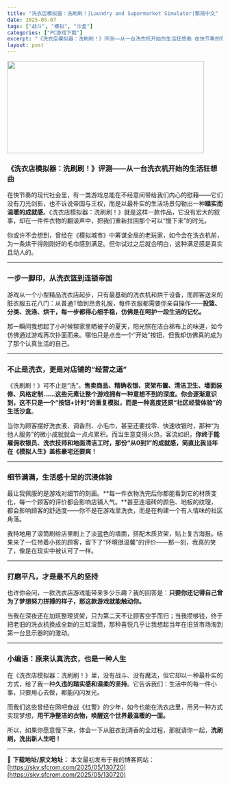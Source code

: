 ```yaml
---
title: "洗衣店模拟器：洗刷刷！|Laundry and Supermarket Simulator|繁简中文"
date: 2025-05-07
tags: ["战斗", "模拟", "沙盒"]
categories: ["PC游戏下载"]
excerpt: "《洗衣店模拟器：洗刷刷！》评测——从一台洗衣机开始的生活狂想曲 在快节奏的现代社会里，有一类游戏总能在不经意间带给我们内心的慰藉——它们没有刀光剑影，也不诉说帝国与王权，而是以最朴实的生活场景勾勒出一种踏实而温暖的成就感。《洗衣店模拟器：洗刷刷！》就是这样一款作品，它没有宏大的叙事，却在一件件衣物的&hellip;"
layout: post
---
```


<img class="aligncenter size-full wp-image-130725" src="https://sky.sfcrom.com/wp-content/uploads/2025/05/2025050703224363.webp" alt="" width="460" height="215" />
<h3 class="" data-start="88" data-end="127"><strong data-start="92" data-end="127">《洗衣店模拟器：洗刷刷！》评测——从一台洗衣机开始的生活狂想曲</strong></h3>
<p class="" data-start="129" data-end="276">在快节奏的现代社会里，有一类游戏总能在不经意间带给我们内心的慰藉——它们没有刀光剑影，也不诉说帝国与王权，而是以最朴实的生活场景勾勒出一种<strong data-start="198" data-end="211">踏实而温暖的成就感</strong>。《洗衣店模拟器：洗刷刷！》就是这样一款作品，它没有宏大的叙事，却在一件件衣物的翻滚声中，把我们重新拉回那个可以“慢下来”的时光。</p>
<p class="" data-start="278" data-end="355">你或许不会想到，曾经在《模拟城市》中筹谋全局的老玩家，如今会在洗衣机前，为一条烘干得刚刚好的毛巾感到满足。但你试过之后就会明白，这种满足感是真实且动人的。</p>


<hr class="" data-start="357" data-end="360" />

<h3 class="" data-start="362" data-end="385"><strong data-start="366" data-end="385">一步一脚印，从洗衣篮到连锁帝国</strong></h3>
<p class="" data-start="387" data-end="496">游戏从一个小型精品洗衣店起步，只有最基础的洗衣机和烘干设备，而顾客送来的脏衣服五花八门：从普通T恤到昂贵礼服，每件衣服都需要你亲自操作——<strong data-start="456" data-end="496">投篮、分类、洗涤、烘干，每一步都得心细手稳，仿佛是在呵护一段生活的记忆。</strong></p>
<p class="" data-start="498" data-end="582">那一瞬间我想起了小时候帮家里晒被子的夏天，阳光照在洁白棉布上的味道，如今仿佛通过游戏再次扑面而来。哪怕只是点击一个“开始”按钮，但我却仿佛真的成为了那个认真生活的自己。</p>


<hr class="" data-start="584" data-end="587" />

<h3 class="" data-start="589" data-end="615"><strong data-start="593" data-end="615">不止是洗衣，更是对店铺的“经营之道”</strong></h3>
<p class="" data-start="617" data-end="740">《洗刷刷！》可不止是“洗”。<strong data-start="631" data-end="739">售卖商品、精确收银、货架布置、清洁卫生、墙面装修、风格定制……这些元素让整个游戏拥有一种意想不到的深度。你会逐渐意识到，这不只是一个“按钮+计时”的重复模拟，而是一种高度还原“社区经营体验”的生活沙盒</strong>。</p>
<p class="" data-start="742" data-end="870">当你为顾客摆好洗衣液、调香剂、小毛巾，甚至还要找零、快速收银时，那种“为他人服务”的微小成就就会一点点累积。而当生意变得火热，客流如织，<strong data-start="810" data-end="870">你终于能雇佣收银员、洗衣技师和地面清洁工时，那份“从0到1”的成就感，简直比我当年在《模拟人生》盖栋豪宅还要爽！</strong></p>


<hr class="" data-start="872" data-end="875" />

<h3 class="" data-start="877" data-end="900"><strong data-start="881" data-end="900">细节满满，生活感十足的沉浸体验</strong></h3>
<p class="" data-start="902" data-end="1013">最让我佩服的是游戏对细节的刻画。**每一件衣物洗完后你都能看到它的材质变化，每一个顾客的评价都会影响店铺人气。**甚至连墙砖的颜色、地板的纹理，都会影响顾客的舒适度——你不是在游戏里洗衣，而是在构建一个有人情味的社区角落。</p>
<p class="" data-start="1015" data-end="1102">我特地用了滚筒刷给店里刷上了淡蓝色的墙面，搭配木质货架，贴上复古海报。结果来了一位带着小孩的顾客，留下了“环境很温馨”的评价——那一刻，我真的笑了，像是在现实中被认可了一样。</p>


<hr class="" data-start="1104" data-end="1107" />

<h3 class="" data-start="1109" data-end="1130"><strong data-start="1113" data-end="1130">打磨平凡，才是最不凡的坚持</strong></h3>
<p class="" data-start="1132" data-end="1195">也许你会问，一款洗衣店游戏能带来多少乐趣？我的回答是：<strong data-start="1159" data-end="1195">只要你还记得自己曾为了梦想努力拼搏的样子，那这款游戏就能触动你。</strong></p>
<p class="" data-start="1197" data-end="1280">当我在深夜还在加班整理货架，只为第二天不让顾客空手而归；当我攒够钱，终于把老旧的洗衣机换成全新的三缸滚筒，那种喜悦几乎让我想起当年在旧货市场淘到第一台显示器时的激动。</p>


<hr class="" data-start="1282" data-end="1285" />

<h3 class="" data-start="1287" data-end="1312"><strong data-start="1291" data-end="1312">小编语：原来认真洗衣，也是一种人生</strong></h3>
<p class="" data-start="1314" data-end="1405">在《洗衣店模拟器：洗刷刷！》里，没有战斗、没有魔法，但它却以一种最朴实的方式，给了我一种<strong data-start="1358" data-end="1374">久违的踏实感和温柔的坚持</strong>。它告诉我们：生活中的每一件小事，只要用心去做，都能闪闪发光。</p>
<p class="" data-start="1407" data-end="1474">而我们这些曾经在网吧奋战《红警》的少年，如今也能在洗衣店里，用另一种方式实现梦想，<strong data-start="1448" data-end="1474">用干净整洁的衣物，唤醒这个世界最温暖的一面。</strong></p>
<p class="" data-start="1476" data-end="1525">所以，如果你愿意慢下来，体会一下从脏衣到清香的全过程，那就请你一起，<strong data-start="1510" data-end="1525">洗刷刷，洗出新人生吧！</strong></p>

---
📖 **下载地址/原文地址：** 本文最初发布于我的博客网站：[https://sky.sfcrom.com/2025/05/130720](https://sky.sfcrom.com/2025/05/130720)
